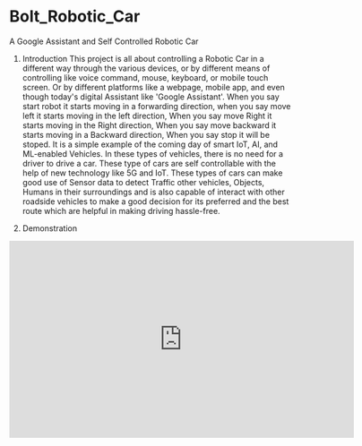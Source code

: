 # Bolt_Robotic_Car
A Google Assistant and Self Controlled Robotic Car 

1. Introduction
This project is all about controlling a Robotic Car in a different way through the various devices, or by different means of controlling like voice command, mouse, keyboard, or mobile touch screen. Or by different platforms like a webpage, mobile app, and even though today's digital Assistant like 'Google Assistant'. When you say start robot it starts moving in a forwarding direction, when you say move left it starts moving in the left direction, When you say move Right it starts moving in the Right direction, When you say move backward it starts moving in a Backward direction, When you say stop it will be stoped.  It is a simple example of the coming day of smart IoT, AI, and ML-enabled  Vehicles. In these types of vehicles, there is no need for a driver to drive a car. These type of cars are self controllable with the help of new technology like 5G and IoT. These types of cars can make good use of Sensor data to detect Traffic other vehicles, Objects, Humans in their surroundings and is also capable of interact with other roadside vehicles to make a good decision for its preferred and the best route which are helpful in making driving hassle-free.

2. Demonstration

<iframe width="615" height="352" src="https://www.youtube.com/embed/0Ql2-kF_SKc" frameborder="0" allow="accelerometer; autoplay; clipboard-write; encrypted-media; gyroscope; picture-in-picture" allowfullscreen></iframe>

